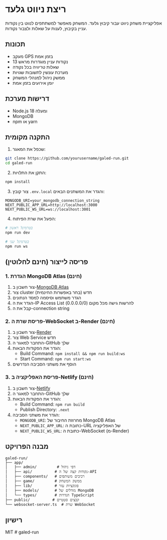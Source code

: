 # ריצת ניווט גלעד

אפליקציית משחק ניווט עבור קיבוץ גלעד. המשחק מאפשר למשתתפים לנווט בין נקודות עניין בקיבוץ, לענות על שאלות ולצבור נקודות.

## תכונות

- מעקב GPS בזמן אמת
- 13 נקודות עניין מוגדרות מראש
- שאלות טריוויה בכל נקודה
- מערכת עונשין לתשובות שגויות
- ממשק ניהול למנהלי המשחק
- יומן אירועים בזמן אמת

## דרישות מערכת

- Node.js 18 ומעלה
- MongoDB
- npm או yarn

## התקנה מקומית

1. שכפל את המאגר:
```bash
git clone https://github.com/yourusername/galed-run.git
cd galed-run
```

2. התקן את התלויות:
```bash
npm install
```

3. צור קובץ `.env.local` והגדר את המשתנים הבאים:
```
MONGODB_URI=your_mongodb_connection_string
NEXT_PUBLIC_APP_URL=http://localhost:3000
NEXT_PUBLIC_WS_URL=ws://localhost:3001
```

4. הפעל את שרת הפיתוח:
```bash
# בטרמינל ראשון
npm run dev

# בטרמינל שני
npm run ws
```

## פריסה לייצור (חינם לחלוטין)

### 1. הגדרת MongoDB Atlas (חינם)

1. צור חשבון ב-[MongoDB Atlas](https://www.mongodb.com/cloud/atlas)
2. צור cluster חדש (בחר באפשרות החינמית)
3. הגדר משתמש וסיסמה למסד הנתונים
4. הגדר את ה-IP Access List להרשות גישה מכל מקום (0.0.0.0/0)
5. קבל את ה-connection string

### 2. פריסת שרת ה-WebSocket ב-Render (חינם)

1. צור חשבון ב-[Render](https://render.com)
2. צור Web Service חדש
3. התחבר למאגר ה-GitHub שלך
4. הגדר את הפקודות הבאות:
   - Build Command: `npm install && npm run build:ws`
   - Start Command: `npm run start:ws`
5. הוסף את משתני הסביבה הנדרשים

### 3. פריסת האפליקציה ב-Netlify (חינם)

1. צור חשבון ב-[Netlify](https://www.netlify.com)
2. התחבר למאגר ה-GitHub שלך
3. הגדר את הפקודות הבאות:
   - Build Command: `npm run build`
   - Publish Directory: `.next`
4. הגדר את משתני הסביבה:
   - `MONGODB_URI`: מחרוזת החיבור של MongoDB Atlas
   - `NEXT_PUBLIC_APP_URL`: כתובת ה-URL של האפליקציה
   - `NEXT_PUBLIC_WS_URL`: כתובת ה-WebSocket (מ-Render)

## מבנה הפרויקט

```
galed-run/
├── app/
│   ├── admin/         # דפי ניהול
│   ├── api/          # נקודות קצה של ה-API
│   ├── components/   # רכיבים משותפים
│   ├── game/         # ממשק המשחק
│   ├── lib/          # פונקציות עזר
│   ├── models/       # מודלים של MongoDB
│   └── types/        # הגדרות TypeScript
├── public/          # קבצים סטטיים
└── websocket-server.ts  # שרת WebSocket
```

## רישיון

MIT # galed-run
